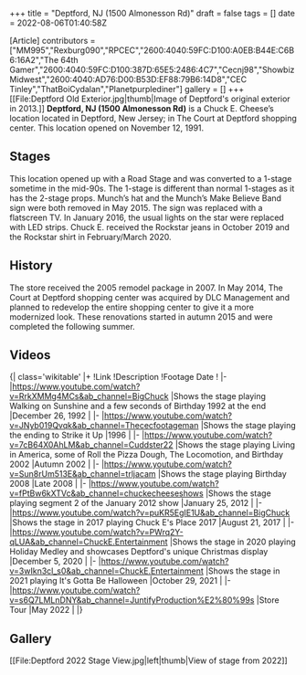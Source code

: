 +++
title = "Deptford, NJ (1500 Almonesson Rd)"
draft = false
tags = []
date = 2022-08-06T01:40:58Z

[Article]
contributors = ["MM995","Rexburg090","RPCEC","2600:4040:59FC:D100:A0EB:B44E:C6B6:16A2","The 64th Gamer","2600:4040:59FC:D100:387D:65E5:2486:4C7","Cecnj98","ShowbizMidwest","2600:4040:AD76:D00:B53D:EF88:79B6:14D8","CEC Tinley","ThatBoiCydalan","Planetpurplediner"]
gallery = []
+++
[[File:Deptford Old Exterior.jpg|thumb|Image of Deptford's original exterior in 2013.]]
**Deptford, NJ (1500 Almonesson Rd)** is a Chuck E. Cheese’s location located in Deptford, New Jersey; in The Court at Deptford shopping center. This location opened on November 12, 1991. 

## Stages ##
This location opened up with a Road Stage and was converted to a 1-stage sometime in the mid-90s. The 1-stage is different than normal 1-stages as it has the 2-stage props. Munch’s hat and the Munch’s Make Believe Band sign were both removed in May 2015. The sign was replaced with a flatscreen TV. In January 2016, the usual lights on the star were replaced with LED strips. Chuck E. received the Rockstar jeans in October 2019 and the Rockstar shirt in February/March 2020.

## History ##
The store received the 2005 remodel package in 2007. In May 2014, The Court at Deptford shopping center was acquired by DLC Management and planned to redevelop the entire shopping center to give it a more modernized look. These renovations started in autumn 2015 and were completed the following summer.

## Videos ##
{| class='wikitable'
|+
!Link
!Description
!Footage Date
!
|-
|https://www.youtube.com/watch?v=RrkXMMg4MCs&ab_channel=BigChuck
|Shows the stage playing Walking on Sunshine and a few seconds of Birthday 1992 at the end
|December 26, 1992
|
|-
|https://www.youtube.com/watch?v=JNyb019Qvqk&ab_channel=Thececfootageman
|Shows the stage playing the ending to Strike it Up
|1996
|
|-
|https://www.youtube.com/watch?v=7cB64X0AhLM&ab_channel=Cuddster22
|Shows the stage playing Living in America, some of Roll the Pizza Dough, The Locomotion, and Birthday 2002
|Autumn 2002
|
|-
|https://www.youtube.com/watch?v=Sun8rUm513E&ab_channel=trljacam
|Shows the stage playing Birthday 2008
|Late 2008
|
|-
|https://www.youtube.com/watch?v=fPtBw6kXTVc&ab_channel=chuckecheeseshows
|Shows the stage playing segment 2 of the January 2012 show
|January 25, 2012
|
|-
|https://www.youtube.com/watch?v=puKR5EgIE1U&ab_channel=BigChuck
|Shows the stage in 2017 playing Chuck E's Place 2017
|August 21, 2017
|
|-
|https://www.youtube.com/watch?v=PWrq2Y-qLUA&ab_channel=ChuckE.Entertainment
|Shows the stage in 2020 playing Holiday Medley and showcases Deptford's unique Christmas display
|December 5, 2020
|
|-
|https://www.youtube.com/watch?v=3wIkn3cl_s0&ab_channel=ChuckE.Entertainment
|Shows the stage in 2021 playing It's Gotta Be Halloween
|October 29, 2021
|
|-
|https://www.youtube.com/watch?v=s6Q7LMLnDNY&ab_channel=JuntifyProduction%E2%80%99s
|Store Tour
|May 2022
|
|}

## Gallery ##
[[File:Deptford 2022 Stage View.jpg|left|thumb|View of stage from 2022]]
